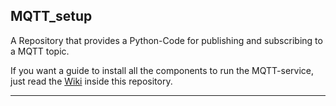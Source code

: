 ## MQTT_setup
A Repository that provides a Python-Code for publishing and subscribing to a MQTT topic.

If you want a guide to install all the components to run the MQTT-service, just read the [Wiki](https://github.com/JacobTh98/MQTT_setup/wiki) inside this repository.
** **
